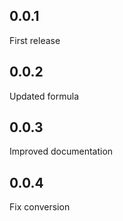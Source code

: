 ## 0.0.1
First release

## 0.0.2
Updated formula

## 0.0.3
Improved documentation

## 0.0.4
Fix conversion